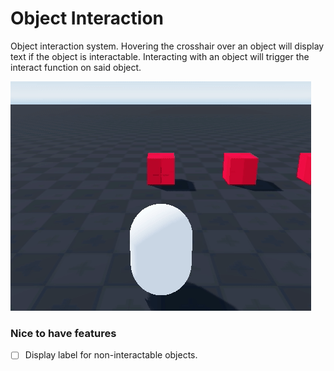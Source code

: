 # Object Interaction

Object interaction system. Hovering the crosshair over an object will display text if the object is interactable. Interacting with an object will trigger the interact function on said object.

![Object Interaction](docs/interaction.gif)

### Nice to have features

- [ ] Display label for non-interactable objects.

